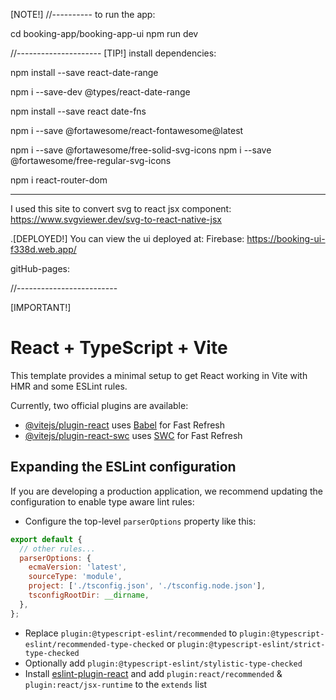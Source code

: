 [NOTE!]
//----------
to run the app:

cd booking-app/booking-app-ui
npm run dev

//---------------------
[TIP!]
install dependencies:

npm install --save react-date-range

npm i --save-dev @types/react-date-range

npm install --save react date-fns

npm i --save @fortawesome/react-fontawesome@latest

npm i --save @fortawesome/free-solid-svg-icons
npm i --save @fortawesome/free-regular-svg-icons

npm i react-router-dom

-----------------------
I used this site to convert svg to react jsx component: 
https://www.svgviewer.dev/svg-to-react-native-jsx

.[DEPLOYED!]
You can view the ui deployed at:
Firebase:
https://booking-ui-f338d.web.app/

gitHub-pages:








//-------------------------

[IMPORTANT!]

# React + TypeScript + Vite

This template provides a minimal setup to get React working in Vite with HMR and some ESLint rules.

Currently, two official plugins are available:

- [@vitejs/plugin-react](https://github.com/vitejs/vite-plugin-react/blob/main/packages/plugin-react/README.md) uses [Babel](https://babeljs.io/) for Fast Refresh
- [@vitejs/plugin-react-swc](https://github.com/vitejs/vite-plugin-react-swc) uses [SWC](https://swc.rs/) for Fast Refresh

## Expanding the ESLint configuration

If you are developing a production application, we recommend updating the configuration to enable type aware lint rules:

- Configure the top-level `parserOptions` property like this:

```js
export default {
  // other rules...
  parserOptions: {
    ecmaVersion: 'latest',
    sourceType: 'module',
    project: ['./tsconfig.json', './tsconfig.node.json'],
    tsconfigRootDir: __dirname,
  },
};
```

- Replace `plugin:@typescript-eslint/recommended` to `plugin:@typescript-eslint/recommended-type-checked` or `plugin:@typescript-eslint/strict-type-checked`
- Optionally add `plugin:@typescript-eslint/stylistic-type-checked`
- Install [eslint-plugin-react](https://github.com/jsx-eslint/eslint-plugin-react) and add `plugin:react/recommended` & `plugin:react/jsx-runtime` to the `extends` list
